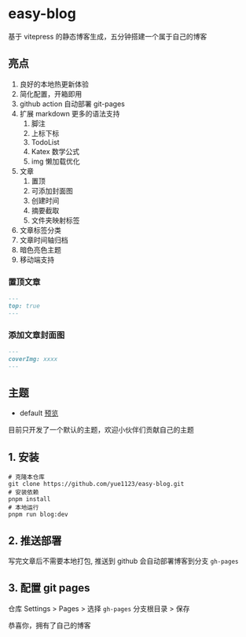 # easy-blog

基于 vitepress 的静态博客生成，五分钟搭建一个属于自己的博客

## 亮点

1. 良好的本地热更新体验
2. 简化配置，开箱即用
3. github action 自动部署 git-pages
4. 扩展 markdown 更多的语法支持
   1. 脚注
   2. 上标下标
   3. TodoList
   4. Katex 数学公式
   5. img 懒加载优化
5. 文章
   1. 置顶
   2. 可添加封面图
   3. 创建时间
   4. 摘要截取
   5. 文件夹映射标签
6. 文章标签分类
7. 文章时间轴归档
8. 暗色亮色主题
9. 移动端支持

### 置顶文章

```markdown
---
top: true
---
```

### 添加文章封面图

```markdown
---
coverImg: xxxx
---
```

## 主题

- default [预览](https://yue1123.github.io/easy-blog/)

目前只开发了一个默认的主题，欢迎小伙伴们贡献自己的主题

## 1. 安装

```shell
# 克隆本仓库
git clone https://github.com/yue1123/easy-blog.git
# 安装依赖
pnpm install
# 本地运行
pnpm run blog:dev
```

## 2. 推送部署

写完文章后不需要本地打包, 推送到 github 会自动部署博客到分支 `gh-pages`

## 3. 配置 git pages

仓库 Settings > Pages > 选择 `gh-pages` 分支根目录 > 保存

恭喜你，拥有了自己的博客
